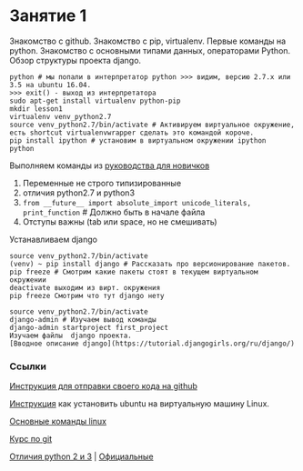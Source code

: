 # Занятие 1
Знакомство с github. Знакомство с pip, virtualenv. Первые команды на python. Знакомство с основными типами данных, операторами Python. Обзор структуры проекта django.

```
python # мы попали в интерпретатор python >>> видим, версию 2.7.x или 3.5 на ubuntu 16.04. 
>>> exit() - выход из интерпретатора
sudo apt-get install virtualenv python-pip
mkdir lesson1
virtualenv venv_python2.7
source venv_python2.7/bin/activate # Активируем виртуальное окружение, есть shortcut virtualenvwrapper сделать это командой короче.
pip install ipython # установим в виртуальном окружении ipython
python 
```
Выполняем команды из [руководства для новичков](http://pythontutor.ru/lessons/inout_and_arithmetic_operations/)

1. Переменные не строго типизированные
1. отличия python2.7 и python3
 1. ```from __future__ import absolute_import unicode_literals, print_function``` # Должно быть в начале файла
1. Отступы важны (tab или space, но не смешивать)

Устанавливаем django
```
source venv_python2.7/bin/activate 
(venv) ~ pip install django # Рассказать про версионирование пакетов.
pip freeze # Смотрим какие пакеты стоят в текущем виртуальном окружении 
deactivate выходим из вирт. окружения
pip freeze Смотрим что тут django нету

source venv_python2.7/bin/activate 
django-admin # Изучаем вывод команды
django-admin startproject first_project
Изучаем файлы  django проекта.
[Вводное описание django](https://tutorial.djangogirls.org/ru/django/)
```

### Ссылки

[Инструкция для отправки своего кода на github](https://github.com/g10k/sw_lessons/blob/master/lessons/lesson_1/install_and_commit_via_git.md)

[Инструкция](http://ru.wikihow.com/%D1%83%D1%81%D1%82%D0%B0%D0%BD%D0%BE%D0%B2%D0%B8%D1%82%D1%8C-Ubuntu-%D0%B2-VirtualBox)  как установить ubuntu на виртуальную машину Linux.

[Основные команды linux](http://forum.ubuntu.ru/index.php?topic=14535.15)

[Курс по git](https://githowto.com/ru)

[Отличия python 2 и 3](https://pythonworld.ru/osnovy/python2-vs-python3-razlichiya-sintaksisa.html) | [Официальные](https://docs.python.org/3.0/whatsnew/3.0.html)

